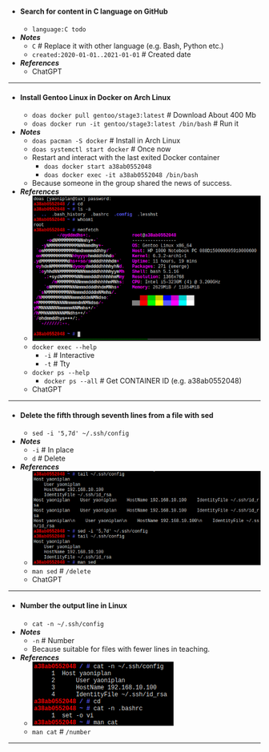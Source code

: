 - #### Search for content in C language on GitHub
    - `language:C todo`
- ***Notes***
    - `C` # Replace it with other language (e.g. Bash, Python etc.)
    - `created:2020-01-01..2021-01-01` # Created date
- ***References***
    - ChatGPT
- ---
- #### Install Gentoo Linux in Docker on Arch Linux
    - `doas docker pull gentoo/stage3:latest` # Download About 400 Mb
    - `doas docker run -it gentoo/stage3:latest /bin/bash` # Run it
- ***Notes***
    - `doas pacman -S docker` # Install in Arch Linux
    - `doas systemctl start docker` # Once now
    - Restart and interact with the last exited Docker container
        - `doas docker start a38ab0552048`
        - `doas docker exec -it a38ab0552048 /bin/bash`
    - Because someone in the group shared the news of success.
- ***References***
    - ![2023-05-21_18-44.png](../assets/2023-05-21_18-44.png)
    - `docker exec --help`
        - `-i` # Interactive
        - `-t` # Tty
    - `docker ps --help`
        - `docker ps --all` # Get CONTAINER ID (e.g. a38ab0552048)
    - ChatGPT
- ---
- #### Delete the fifth through seventh lines from a file with sed
    - `sed -i '5,7d' ~/.ssh/config`
- ***Notes***
    - `-i` # In place
    - `d` # Delete
- ***References***
    - ![2023-05-21_19-45.png](../assets/2023-05-21_19-45.png)
    - `man sed` # `/delete`
    - ChatGPT
- ---
- #### Number the output line in Linux
    - `cat -n ~/.ssh/config`
- ***Notes***
    - `-n` # Number
    - Because suitable for files with fewer lines in teaching.
- ***References***
    - ![2023-05-21_20-08.png](../assets/2023-05-21_20-08.png)
    - `man cat` # `/number`
- ---
